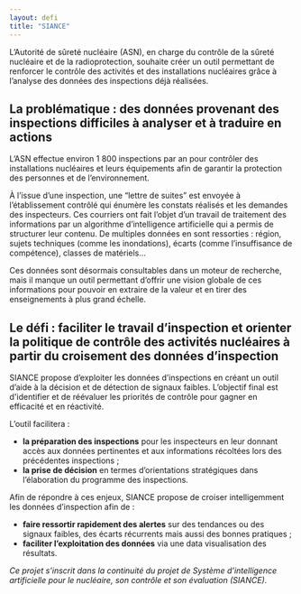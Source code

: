 ```yaml
---
layout: defi
title: "SIANCE"
---
```

L’Autorité de sûreté nucléaire (ASN), en charge du contrôle de la sûreté nucléaire et de la radioprotection, souhaite créer un outil permettant de renforcer le contrôle des activités et des installations nucléaires grâce à l’analyse des données des inspections déjà réalisées. 

## La problématique : des données provenant des inspections difficiles à analyser et à traduire en actions
L’ASN effectue environ 1 800 inspections par an pour contrôler des installations nucléaires et leurs équipements afin de garantir la protection des personnes et de l’environnement.

À l’issue d’une inspection, une “lettre de suites” est envoyée à l’établissement contrôlé qui énumère les constats réalisés et les demandes des inspecteurs. Ces courriers ont fait l’objet d’un travail de traitement des informations par un algorithme d’intelligence artificielle qui a permis de structurer leur contenu. De multiples données en sont ressorties : région, sujets techniques (comme les inondations), écarts (comme l’insuffisance de compétence), classes de matériels... 

Ces données sont désormais consultables dans un moteur de recherche, mais il manque un outil permettant d’offrir une vision globale de ces informations pour pouvoir en extraire de la valeur et en tirer des enseignements à plus grand échelle.

## Le défi : faciliter le travail d’inspection et orienter la politique de contrôle des activités nucléaires à partir du croisement des données d’inspection

SIANCE propose d’exploiter les données d’inspections en créant un outil d’aide à la décision et de détection de signaux faibles. L’objectif final est d'identifier et de réévaluer les priorités de contrôle pour gagner en efficacité et en réactivité.

L’outil facilitera : 
- **la préparation des inspections** pour les inspecteurs en leur donnant accès aux données pertinentes et aux informations récoltées lors des précédentes inspections ;
- **la prise de décision** en termes d’orientations stratégiques dans l’élaboration du programme des inspections. 

Afin de répondre à ces enjeux, SIANCE propose de croiser intelligemment les données d’inspection afin de : 
- **faire ressortir rapidement des alertes** sur des tendances ou des signaux faibles, des écarts récurrents mais aussi des bonnes pratiques ;
- **faciliter l’exploitation des données** via une data visualisation des résultats.



_Ce projet s’inscrit dans la continuité du projet de Système d’intelligence artificielle pour le nucléaire, son contrôle et son évaluation (SIANCE)._
